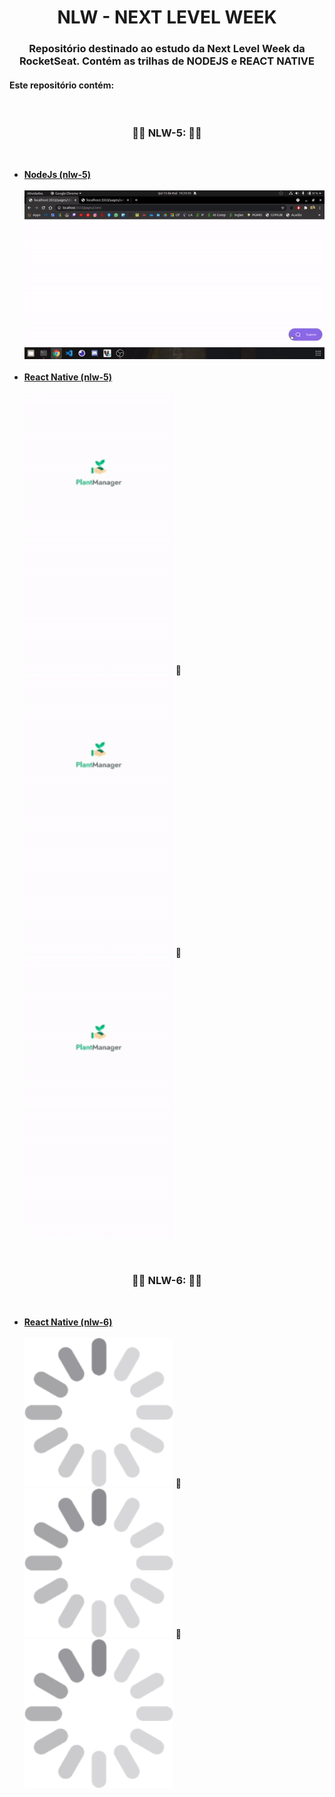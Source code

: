 <h1 align="center"> NLW - NEXT LEVEL WEEK</h1>
<h3 align="center">Repositório destinado ao estudo da Next Level Week da RocketSeat. Contém as trilhas de NODEJS e REACT NATIVE</h3>

<h4>Este repositório contém:</h4><br><h3 align="center">🚀🚀 NLW-5: 🚀🚀</h3><br>

- <b><a href="https://github.com/pablolucas890/nlw/tree/main/nlw-5/nodejs">NodeJs (nlw-5)</a></b><br><br><img src="./nlw-5/nodejs/gif.gif" width="800"><br><br>
- <b><a href="https://github.com/pablolucas890/nlw/tree/main/nlw-5/react-native">React Native (nlw-5)</a></b><br><br><img src="./nlw-5/react-native/gif.gif"  width="238"> 🚀 <img src="./nlw-5/react-native/gif.gif" width="238"> 🚀 <img src="./nlw-5/react-native/gif.gif" width="238">
<br>
<h3 align="center">🚀🚀 NLW-6: 🚀🚀</h3><br>

- <b><a href="https://github.com/pablolucas890/nlw/tree/main/nlw-6/react-native">React Native (nlw-6)</a></b><br><br><img src="./nlw-6/react-native/gif.gif" width="238"> 🚀 <img src="./nlw-6/react-native/gif.gif" width="238"> 🚀 <img src="./nlw-6/react-native/gif.gif" width="238">
